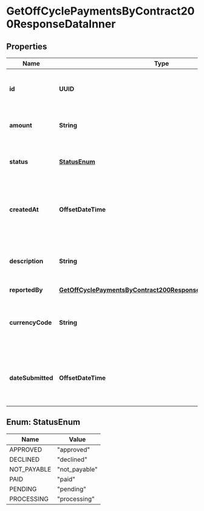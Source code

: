 

# GetOffCyclePaymentsByContract200ResponseDataInner


## Properties

| Name | Type | Description | Notes |
|------------ | ------------- | ------------- | -------------|
|**id** | **UUID** | Unique identifier of the off-cycle payment. |  |
|**amount** | **String** | The amount of the off-cycle payment. |  |
|**status** | [**StatusEnum**](#StatusEnum) | The current status of the off-cycle payment. |  |
|**createdAt** | **OffsetDateTime** | The timestamp when the off-cycle payment was created. |  |
|**description** | **String** | A description or reason for the off-cycle payment. |  |
|**reportedBy** | [**GetOffCyclePaymentsByContract200ResponseDataInnerReportedBy**](GetOffCyclePaymentsByContract200ResponseDataInnerReportedBy.md) |  |  |
|**currencyCode** | **String** | The three-letter ISO currency code for the payment amount. |  |
|**dateSubmitted** | **OffsetDateTime** | The timestamp when the off-cycle payment was submitted. |  |



## Enum: StatusEnum

| Name | Value |
|---- | -----|
| APPROVED | &quot;approved&quot; |
| DECLINED | &quot;declined&quot; |
| NOT_PAYABLE | &quot;not_payable&quot; |
| PAID | &quot;paid&quot; |
| PENDING | &quot;pending&quot; |
| PROCESSING | &quot;processing&quot; |



